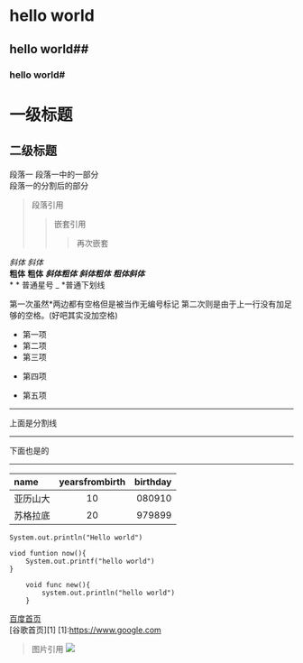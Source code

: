 # hello world
## hello world##
### hello world#
一级标题
=======
二级标题
------

段落一 
段落一中的一部分   
段落一的分割后的部分

> 段落引用
>> 嵌套引用
>>> 再次嵌套


*斜体* _斜体_    
**粗体** __粗体__
***斜体粗体*** *__斜体粗体__* ___粗体斜体___     
\* * 普通星号 _ \*普通下划线   
[^_^]: 
第一次虽然*两边都有空格但是被当作无编号标记 第二次则是由于上一行没有加足够的空格。(好吧其实没加空格)
<!-- 各种注释试一下-->
- 第一项
- 第二项
- 第三项
+ 第四项
* 第五项

***********
上面是分割线
___________
下面也是的

----

name | yearsfrombirth | birthday |
:----  |:----:|--------:|
亚历山大| 10 | 080910
苏格拉底 | 20 | 979899

`System.out.println("Hello world")`

	viod funtion now(){
		System.out.printf("hello world")
	}
	
```
	void func new(){
		system.out.println("hello world")
	}
```

[百度首页](www.baidu.com)	
[谷歌首页][1]
[1]:https://www.google.com

>图片引用
![](http://img3.guilinlife.com/cnews/2018/0329/20180329054503633.jpg)